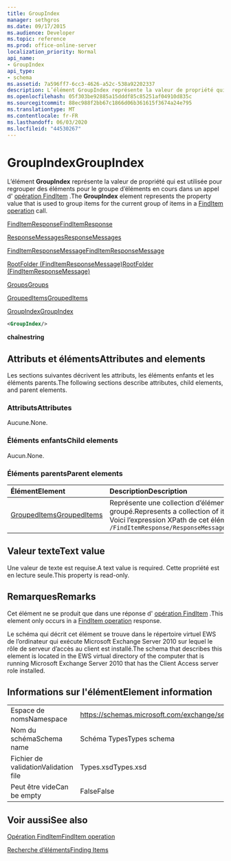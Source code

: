 ```yaml
---
title: GroupIndex
manager: sethgros
ms.date: 09/17/2015
ms.audience: Developer
ms.topic: reference
ms.prod: office-online-server
localization_priority: Normal
api_name:
- GroupIndex
api_type:
- schema
ms.assetid: 7a596ff7-6cc3-4626-a52c-538a92202337
description: L’élément GroupIndex représente la valeur de propriété qui est utilisée pour regrouper des éléments pour le groupe d’éléments en cours dans un appel d’opération FindItem.
ms.openlocfilehash: 05f303be92885a15dddf85c85251af04910d835c
ms.sourcegitcommit: 88ec988f2bb67c1866d06b361615f3674a24e795
ms.translationtype: MT
ms.contentlocale: fr-FR
ms.lasthandoff: 06/03/2020
ms.locfileid: "44530267"
---
```

# <a name="groupindex"></a><span data-ttu-id="0ed4d-103">GroupIndex</span><span class="sxs-lookup"><span data-stu-id="0ed4d-103">GroupIndex</span></span>

<span data-ttu-id="0ed4d-104">L’élément **GroupIndex** représente la valeur de propriété qui est utilisée pour regrouper des éléments pour le groupe d’éléments en cours dans un appel d' [opération FindItem](finditem-operation.md) .</span><span class="sxs-lookup"><span data-stu-id="0ed4d-104">The **GroupIndex** element represents the property value that is used to group items for the current group of items in a [FindItem operation](finditem-operation.md) call.</span></span> 
  
[<span data-ttu-id="0ed4d-105">FindItemResponse</span><span class="sxs-lookup"><span data-stu-id="0ed4d-105">FindItemResponse</span></span>](finditemresponse.md)
  
[<span data-ttu-id="0ed4d-106">ResponseMessages</span><span class="sxs-lookup"><span data-stu-id="0ed4d-106">ResponseMessages</span></span>](responsemessages.md)
  
[<span data-ttu-id="0ed4d-107">FindItemResponseMessage</span><span class="sxs-lookup"><span data-stu-id="0ed4d-107">FindItemResponseMessage</span></span>](finditemresponsemessage.md)
  
[<span data-ttu-id="0ed4d-108">RootFolder (FindItemResponseMessage)</span><span class="sxs-lookup"><span data-stu-id="0ed4d-108">RootFolder (FindItemResponseMessage)</span></span>](rootfolder-finditemresponsemessage.md)
  
[<span data-ttu-id="0ed4d-109">Groups</span><span class="sxs-lookup"><span data-stu-id="0ed4d-109">Groups</span></span>](groups.md)
  
[<span data-ttu-id="0ed4d-110">GroupedItems</span><span class="sxs-lookup"><span data-stu-id="0ed4d-110">GroupedItems</span></span>](groupeditems.md)
  
[<span data-ttu-id="0ed4d-111">GroupIndex</span><span class="sxs-lookup"><span data-stu-id="0ed4d-111">GroupIndex</span></span>](groupindex.md)
  
```xml
<GroupIndex/>
```

 <span data-ttu-id="0ed4d-112">**chaîne**</span><span class="sxs-lookup"><span data-stu-id="0ed4d-112">**string**</span></span>
## <a name="attributes-and-elements"></a><span data-ttu-id="0ed4d-113">Attributs et éléments</span><span class="sxs-lookup"><span data-stu-id="0ed4d-113">Attributes and elements</span></span>

<span data-ttu-id="0ed4d-114">Les sections suivantes décrivent les attributs, les éléments enfants et les éléments parents.</span><span class="sxs-lookup"><span data-stu-id="0ed4d-114">The following sections describe attributes, child elements, and parent elements.</span></span>
  
### <a name="attributes"></a><span data-ttu-id="0ed4d-115">Attributs</span><span class="sxs-lookup"><span data-stu-id="0ed4d-115">Attributes</span></span>

<span data-ttu-id="0ed4d-116">Aucune.</span><span class="sxs-lookup"><span data-stu-id="0ed4d-116">None.</span></span>
  
### <a name="child-elements"></a><span data-ttu-id="0ed4d-117">Éléments enfants</span><span class="sxs-lookup"><span data-stu-id="0ed4d-117">Child elements</span></span>

<span data-ttu-id="0ed4d-118">Aucun.</span><span class="sxs-lookup"><span data-stu-id="0ed4d-118">None.</span></span>
  
### <a name="parent-elements"></a><span data-ttu-id="0ed4d-119">Éléments parents</span><span class="sxs-lookup"><span data-stu-id="0ed4d-119">Parent elements</span></span>

|<span data-ttu-id="0ed4d-120">**Élément**</span><span class="sxs-lookup"><span data-stu-id="0ed4d-120">**Element**</span></span>|<span data-ttu-id="0ed4d-121">**Description**</span><span class="sxs-lookup"><span data-stu-id="0ed4d-121">**Description**</span></span>|
|:-----|:-----|
|[<span data-ttu-id="0ed4d-122">GroupedItems</span><span class="sxs-lookup"><span data-stu-id="0ed4d-122">GroupedItems</span></span>](groupeditems.md) <br/> |<span data-ttu-id="0ed4d-123">Représente une collection d’éléments qui sont le résultat d’un appel d' [opération FindItem](finditem-operation.md) groupé.</span><span class="sxs-lookup"><span data-stu-id="0ed4d-123">Represents a collection of items that are the result of a grouped [FindItem operation](finditem-operation.md) call.</span></span>  <br/> <span data-ttu-id="0ed4d-124">Voici l’expression XPath de cet élément :</span><span class="sxs-lookup"><span data-stu-id="0ed4d-124">The following is the XPath expression to this element:</span></span>  <br/>  `/FindItemResponse/ResponseMessages/FindItemResponseMessage/RootFolder/Groups/GroupedItems[i]` <br/> |
   
## <a name="text-value"></a><span data-ttu-id="0ed4d-125">Valeur texte</span><span class="sxs-lookup"><span data-stu-id="0ed4d-125">Text value</span></span>

<span data-ttu-id="0ed4d-126">Une valeur de texte est requise.</span><span class="sxs-lookup"><span data-stu-id="0ed4d-126">A text value is required.</span></span> <span data-ttu-id="0ed4d-127">Cette propriété est en lecture seule.</span><span class="sxs-lookup"><span data-stu-id="0ed4d-127">This property is read-only.</span></span>
  
## <a name="remarks"></a><span data-ttu-id="0ed4d-128">Remarques</span><span class="sxs-lookup"><span data-stu-id="0ed4d-128">Remarks</span></span>

<span data-ttu-id="0ed4d-129">Cet élément ne se produit que dans une réponse d' [opération FindItem](finditem-operation.md) .</span><span class="sxs-lookup"><span data-stu-id="0ed4d-129">This element only occurs in a [FindItem operation](finditem-operation.md) response.</span></span> 
  
<span data-ttu-id="0ed4d-130">Le schéma qui décrit cet élément se trouve dans le répertoire virtuel EWS de l’ordinateur qui exécute Microsoft Exchange Server 2010 sur lequel le rôle de serveur d’accès au client est installé.</span><span class="sxs-lookup"><span data-stu-id="0ed4d-130">The schema that describes this element is located in the EWS virtual directory of the computer that is running Microsoft Exchange Server 2010 that has the Client Access server role installed.</span></span>
  
## <a name="element-information"></a><span data-ttu-id="0ed4d-131">Informations sur l'élément</span><span class="sxs-lookup"><span data-stu-id="0ed4d-131">Element information</span></span>

|||
|:-----|:-----|
|<span data-ttu-id="0ed4d-132">Espace de noms</span><span class="sxs-lookup"><span data-stu-id="0ed4d-132">Namespace</span></span>  <br/> |https://schemas.microsoft.com/exchange/services/2006/types  <br/> |
|<span data-ttu-id="0ed4d-133">Nom du schéma</span><span class="sxs-lookup"><span data-stu-id="0ed4d-133">Schema name</span></span>  <br/> |<span data-ttu-id="0ed4d-134">Schéma Types</span><span class="sxs-lookup"><span data-stu-id="0ed4d-134">Types schema</span></span>  <br/> |
|<span data-ttu-id="0ed4d-135">Fichier de validation</span><span class="sxs-lookup"><span data-stu-id="0ed4d-135">Validation file</span></span>  <br/> |<span data-ttu-id="0ed4d-136">Types.xsd</span><span class="sxs-lookup"><span data-stu-id="0ed4d-136">Types.xsd</span></span>  <br/> |
|<span data-ttu-id="0ed4d-137">Peut être vide</span><span class="sxs-lookup"><span data-stu-id="0ed4d-137">Can be empty</span></span>  <br/> |<span data-ttu-id="0ed4d-138">False</span><span class="sxs-lookup"><span data-stu-id="0ed4d-138">False</span></span>  <br/> |
   
## <a name="see-also"></a><span data-ttu-id="0ed4d-139">Voir aussi</span><span class="sxs-lookup"><span data-stu-id="0ed4d-139">See also</span></span>



[<span data-ttu-id="0ed4d-140">Opération FindItem</span><span class="sxs-lookup"><span data-stu-id="0ed4d-140">FindItem operation</span></span>](finditem-operation.md)


[<span data-ttu-id="0ed4d-141">Recherche d’éléments</span><span class="sxs-lookup"><span data-stu-id="0ed4d-141">Finding Items</span></span>](https://msdn.microsoft.com/library/63af1f9c-464b-4fca-9ae3-3d60f24ca93c%28Office.15%29.aspx)

